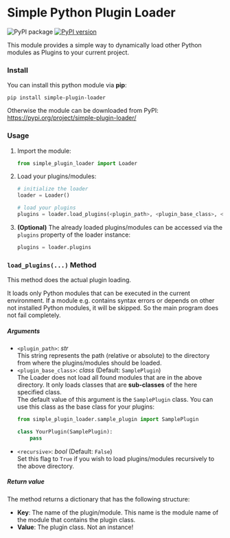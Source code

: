 # Simple Python Plugin Loader

![PyPI package](https://github.com/mammo0/py-simple-plugin-loader/workflows/PyPI%20package/badge.svg)
[![PyPI version](https://badge.fury.io/py/simple-plugin-loader.svg)](https://badge.fury.io/py/simple-plugin-loader)

This module provides a simple way to dynamically load other Python modules as Plugins to your current project.


### Install

You can install this python module via **pip**:
```shell
pip install simple-plugin-loader
```

Otherwise the module can be downloaded from PyPI: https://pypi.org/project/simple-plugin-loader/


### Usage

1. Import the module:
    ```python
    from simple_plugin_loader import Loader
    ```
2. Load your plugins/modules:
    ```python
    # initialize the loader
    loader = Loader()

    # load your plugins
    plugins = loader.load_plugins(<plugin_path>, <plugin_base_class>, <recursive>)
    ```
3. **(Optional)** The already loaded plugins/modules can be accessed via the `plugins` property of the loader instance:
   ```python
   plugins = loader.plugins
   ```

### `load_plugins(...)` Method
This method does the actual plugin loading.

It loads only Python modules that can be executed in the current environment. If a module e.g. contains syntax errors or depends on other not installed Python modules, it will be skipped. So the main program does not fail completely.

##### Arguments

- `<plugin_path>`: _str_</br>
  This string represents the path (relative or absolute) to the directory from where the plugins/modules should be loaded.
- `<plugin_base_class>`: _class_ (Default: `SamplePlugin`)</br>
  The Loader does not load all found modules that are in the above directory. It only loads classes that are **sub-classes** of the here specified class.</br>
  The default value of this argument is the `SamplePlugin` class. You can use this class as the base class for your plugins:
  ```python
  from simple_plugin_loader.sample_plugin import SamplePlugin

  class YourPlugin(SamplePlugin):
      pass
  ```
- `<recursive>`: _bool_ (Default: `False`)</br>
  Set this flag to `True` if you wish to load plugins/modules recursively to the above directory.

##### Return value

The method returns a dictionary that has the following structure:

- **Key**: The name of the plugin/module. This name is the module name of the module that contains the plugin class.
- **Value**: The plugin class. Not an instance!
